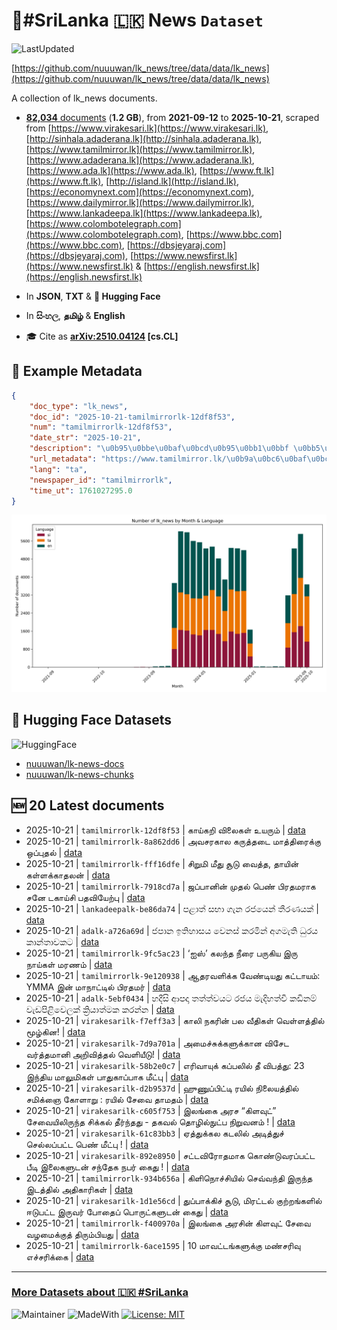 # 📄#SriLanka 🇱🇰 News `Dataset`

![LastUpdated](https://img.shields.io/badge/last_updated-2025--10--21_11:48:13-green)

[https://github.com/nuuuwan/lk_news/tree/data/data/lk_news](https://github.com/nuuuwan/lk_news/tree/data/data/lk_news)

A collection of lk_news documents.

- [**82,034** documents](https://github.com/nuuuwan/lk_news/tree/data/data/lk_news) (**1.2 GB**), from **2021-09-12** to **2025-10-21**, scraped from [https://www.virakesari.lk](https://www.virakesari.lk), [http://sinhala.adaderana.lk](http://sinhala.adaderana.lk), [https://www.tamilmirror.lk](https://www.tamilmirror.lk), [https://www.adaderana.lk](https://www.adaderana.lk), [https://www.ada.lk](https://www.ada.lk), [https://www.ft.lk](https://www.ft.lk), [http://island.lk](http://island.lk), [https://economynext.com](https://economynext.com), [https://www.dailymirror.lk](https://www.dailymirror.lk), [https://www.lankadeepa.lk](https://www.lankadeepa.lk), [https://www.colombotelegraph.com](https://www.colombotelegraph.com), [https://www.bbc.com](https://www.bbc.com), [https://dbsjeyaraj.com](https://dbsjeyaraj.com), [https://www.newsfirst.lk](https://www.newsfirst.lk) & [https://english.newsfirst.lk](https://english.newsfirst.lk)

- In **JSON**, **TXT** & **🤗 Hugging Face**

- In **සිංහල**, **தமிழ்** & **English**

- 🎓 Cite as **[arXiv:2510.04124](https://arxiv.org/abs/2510.04124) [cs.CL]**

## 📝 Example Metadata

```json
{
    "doc_type": "lk_news",
    "doc_id": "2025-10-21-tamilmirrorlk-12df8f53",
    "num": "tamilmirrorlk-12df8f53",
    "date_str": "2025-10-21",
    "description": "\u0b95\u0bbe\u0baf\u0bcd\u0b95\u0bb1\u0bbf \u0bb5\u0bbf\u0bb2\u0bc8\u0b95\u0bb3\u0bcd \u0b89\u0baf\u0bb0\u0bc1\u0bae\u0bcd",
    "url_metadata": "https://www.tamilmirror.lk/\u0b9a\u0bc6\u0baf\u0bcd\u0ba4\u0bbf\u0b95\u0bb3\u0bcd/\u0b95\u0bbe\u0baf\u0bcd\u0b95\u0bb1\u0bbf-\u0bb5\u0bbf\u0bb2\u0bc8\u0b95\u0bb3\u0bcd-\u0b89\u0baf\u0bb0\u0bc1\u0bae\u0bcd/175-366594",
    "lang": "ta",
    "newspaper_id": "tamilmirrorlk",
    "time_ut": 1761027295.0
}
```

![Chart](https://raw.githubusercontent.com/nuuuwan/lk_news/refs/heads/data/data/lk_news/docs_by_month_and_lang.png)

## 🤗 Hugging Face Datasets

![HuggingFace](https://img.shields.io/badge/-HuggingFace-FDEE21?style=for-the-badge&logo=HuggingFace)

- [nuuuwan/lk-news-docs](https://huggingface.co/datasets/nuuuwan/lk-news-docs)
- [nuuuwan/lk-news-chunks](https://huggingface.co/datasets/nuuuwan/lk-news-chunks)

## 🆕 20 Latest documents

- 2025-10-21 | `tamilmirrorlk-12df8f53` | காய்கறி விலைகள் உயரும் | [data](https://github.com/nuuuwan/lk_news/tree/data/data/lk_news/2020s/2025/2025-10-21-tamilmirrorlk-12df8f53)
- 2025-10-21 | `tamilmirrorlk-8a862dd6` | அவசரகால கருத்தடை மாத்திரைக்கு ஒப்புதல் | [data](https://github.com/nuuuwan/lk_news/tree/data/data/lk_news/2020s/2025/2025-10-21-tamilmirrorlk-8a862dd6)
- 2025-10-21 | `tamilmirrorlk-fff16dfe` | சிறுமி மீது சூடு வைத்த, தாயின் கள்ளக்காதலன் | [data](https://github.com/nuuuwan/lk_news/tree/data/data/lk_news/2020s/2025/2025-10-21-tamilmirrorlk-fff16dfe)
- 2025-10-21 | `tamilmirrorlk-7918cd7a` | ஜப்பானின் முதல் பெண் பிரதமராக சனே டகாய்சி பதவியேற்பு | [data](https://github.com/nuuuwan/lk_news/tree/data/data/lk_news/2020s/2025/2025-10-21-tamilmirrorlk-7918cd7a)
- 2025-10-21 | `lankadeepalk-be86da74` | පළාත් සභා ගැන රජයෙන් තීරණයක් | [data](https://github.com/nuuuwan/lk_news/tree/data/data/lk_news/2020s/2025/2025-10-21-lankadeepalk-be86da74)
- 2025-10-21 | `adalk-a726a69d` | ජපාන ඉතිහාසය වෙනස් කරමින් අගමැති ධුරය කාන්තාවකට | [data](https://github.com/nuuuwan/lk_news/tree/data/data/lk_news/2020s/2025/2025-10-21-adalk-a726a69d)
- 2025-10-21 | `tamilmirrorlk-9fc5ac23` | ‘ஐஸ்’ கலந்த நீரை பருகிய இரு நாய்கள் மரணம் | [data](https://github.com/nuuuwan/lk_news/tree/data/data/lk_news/2020s/2025/2025-10-21-tamilmirrorlk-9fc5ac23)
- 2025-10-21 | `tamilmirrorlk-9e120938` | ஆதரவளிக்க வேண்டியது கட்டாயம்:  YMMA இன்  மாநாட்டில் பிரதமர் | [data](https://github.com/nuuuwan/lk_news/tree/data/data/lk_news/2020s/2025/2025-10-21-tamilmirrorlk-9e120938)
- 2025-10-21 | `adalk-5ebf0434` | හදීසි ආපදා තත්ත්වයට රජය මැදිහත්වී කඩිනම් වැඩපිළිවෙලක් ක්‍රියාත්මක කරන්න | [data](https://github.com/nuuuwan/lk_news/tree/data/data/lk_news/2020s/2025/2025-10-21-adalk-5ebf0434)
- 2025-10-21 | `virakesarilk-f7eff3a3` | காலி நகரின் பல வீதிகள் வெள்ளத்தில் மூழ்கின! | [data](https://github.com/nuuuwan/lk_news/tree/data/data/lk_news/2020s/2025/2025-10-21-virakesarilk-f7eff3a3)
- 2025-10-21 | `virakesarilk-7d9a701a` | அமைச்சுக்களுக்கான விசேட  வர்த்தமானி அறிவித்தல் வெளியீடு! | [data](https://github.com/nuuuwan/lk_news/tree/data/data/lk_news/2020s/2025/2025-10-21-virakesarilk-7d9a701a)
- 2025-10-21 | `virakesarilk-58b2e0c7` | எரிவாயுக் கப்பலில் தீ விபத்து: 23 இந்திய மாலுமிகள் பாதுகாப்பாக மீட்பு | [data](https://github.com/nuuuwan/lk_news/tree/data/data/lk_news/2020s/2025/2025-10-21-virakesarilk-58b2e0c7)
- 2025-10-21 | `virakesarilk-d2b9537d` | ஹுணுப்பிட்டி ரயில் நிலையத்தில் சமிக்ஞை கோளாறு : ரயில் சேவை தாமதம் | [data](https://github.com/nuuuwan/lk_news/tree/data/data/lk_news/2020s/2025/2025-10-21-virakesarilk-d2b9537d)
- 2025-10-21 | `virakesarilk-c605f753` | இலங்கை அரச “கிளவுட்” சேவையிலிருந்த சிக்கல் தீர்ந்தது - தகவல் தொழில்நுட்ப நிறுவனம் ! | [data](https://github.com/nuuuwan/lk_news/tree/data/data/lk_news/2020s/2025/2025-10-21-virakesarilk-c605f753)
- 2025-10-21 | `virakesarilk-61c83bb3` | ஏத்துக்கல கடலில் அடித்துச் செல்லப்பட்ட பெண் மீட்பு ! | [data](https://github.com/nuuuwan/lk_news/tree/data/data/lk_news/2020s/2025/2025-10-21-virakesarilk-61c83bb3)
- 2025-10-21 | `virakesarilk-892e8950` | சட்டவிரோதமாக கொண்டுவரப்பட்ட பீடி இலைகளுடன் சந்தேக நபர் கைது ! | [data](https://github.com/nuuuwan/lk_news/tree/data/data/lk_news/2020s/2025/2025-10-21-virakesarilk-892e8950)
- 2025-10-21 | `tamilmirrorlk-934b656a` | கிளிநொச்சியில் செவ்வந்தி இருந்த இடத்தில் அதிகாரிகள் | [data](https://github.com/nuuuwan/lk_news/tree/data/data/lk_news/2020s/2025/2025-10-21-tamilmirrorlk-934b656a)
- 2025-10-21 | `virakesarilk-1d1e56cd` | துப்பாக்கிச் சூடு, மிரட்டல் குற்றங்களில் ஈடுபட்ட இருவர் போதைப் பொருட்களுடன் கைது | [data](https://github.com/nuuuwan/lk_news/tree/data/data/lk_news/2020s/2025/2025-10-21-virakesarilk-1d1e56cd)
- 2025-10-21 | `tamilmirrorlk-f400970a` | இலங்கை அரசின் கிளவுட் சேவை வழமைக்குத் திரும்பியது | [data](https://github.com/nuuuwan/lk_news/tree/data/data/lk_news/2020s/2025/2025-10-21-tamilmirrorlk-f400970a)
- 2025-10-21 | `tamilmirrorlk-6ace1595` | 10 மாவட்டங்களுக்கு மண்சரிவு எச்சரிக்கை | [data](https://github.com/nuuuwan/lk_news/tree/data/data/lk_news/2020s/2025/2025-10-21-tamilmirrorlk-6ace1595)

---

### [More Datasets about 🇱🇰 #SriLanka](https://github.com/nuuuwan/lk_datasets)

![Maintainer](https://img.shields.io/badge/maintainer-nuuuwan-red)
![MadeWith](https://img.shields.io/badge/made_with-python-blue)
[![License: MIT](https://img.shields.io/badge/License-MIT-yellow.svg)](https://opensource.org/licenses/MIT)
